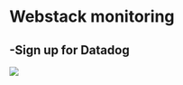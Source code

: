 <p align="center"><h1>Webstack monitoring</h1></p>
<p align="left"><h2>-Sign up for Datadog</h2></p>
<p align="left"><image src="https://www.prnewswire.com/news-releases/datadog-integrates-with-openai-chatgpt-to-help-organizations-monitor-ai-usage-costs-and-performance-301820297.html"></p>
